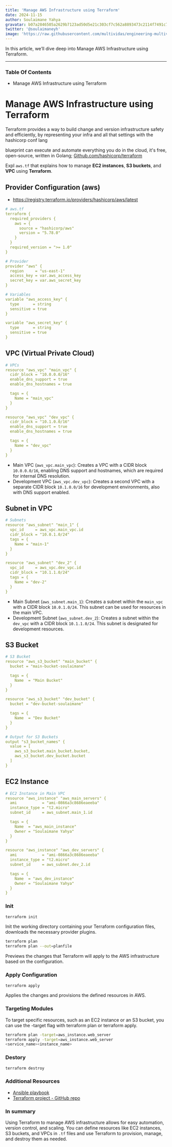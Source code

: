 ```yaml
---
title: 'Manage AWS Infrastructure using Terraform'
date: 2024-11-15
author: Soulaimane Yahya
gravatar: b07a2846505a2629b7123ad50d5e21c303cf7c562a8893473c2114f7491c7796
twitter: '@soulaimaneyh'
image: 'https://raw.githubusercontent.com/multividas/engineering-multividas/main/thumbnails/manage-aws-infra-using-aws.webp'
---
```


In this article, we’ll dive deep into Manage AWS Infrastructure using Terraform.

---

### Table Of Contents

- Manage AWS Infrastructure using Terraform

# Manage AWS Infrastructure using Terraform

Terraform provides a way to build change and version infrastructure safety and efficiently, by representing your infra and all that settings with the hashicorp conf lang

blueprint can execute and automate everything you do in the cloud, it's free, open-source, written in Golang; [Github.com/hashicorp/terraform](https://github.com/hashicorp/terraform)

Expl `aws.tf` that explains how to manage **EC2 instances**, **S3 buckets**, and **VPC** using **Terraform**.

## Provider Configuration (aws)
- https://registry.terraform.io/providers/hashicorp/aws/latest

```yaml
# aws.tf
terraform {
  required_providers {
    aws = {
      source = "hashicorp/aws"
      version = "5.78.0"
    }
  }
  required_version = ">= 1.0"
}

# Provider
provider "aws" {
  region     = "us-east-1"
  access_key = var.aws_access_key
  secret_key = var.aws_secret_key
}

# Variables
variable "aws_access_key" {
  type      = string
  sensitive = true
}

variable "aws_secret_key" {
  type      = string
  sensitive = true
}
```

## VPC (Virtual Private Cloud)

```yaml
# VPCs
resource "aws_vpc" "main_vpc" {
  cidr_block = "10.0.0.0/16"
  enable_dns_support = true
  enable_dns_hostnames = true

  tags = {
    Name = "main_vpc"
  }
}

resource "aws_vpc" "dev_vpc" {
  cidr_block = "10.1.0.0/16"
  enable_dns_support = true
  enable_dns_hostnames = true

  tags = {
    Name = "dev_vpc"
  }
}
```

- Main VPC (`aws_vpc.main_vpc`): Creates a VPC with a CIDR block `10.0.0.0/16`, enabling DNS support and hostnames, which are required for internal DNS resolution.
- Development VPC (`aws_vpc.dev_vpc`): Creates a second VPC with a separate CIDR block `10.1.0.0/16` for development environments, also with DNS support enabled.

## Subnet in VPC

```yaml
# Subnets
resource "aws_subnet" "main_1" {
  vpc_id     = aws_vpc.main_vpc.id
  cidr_block = "10.0.1.0/24"
  tags = {
    Name = "main-1"
  }
}

resource "aws_subnet" "dev_2" {
  vpc_id     = aws_vpc.dev_vpc.id
  cidr_block = "10.1.1.0/24"
  tags = {
    Name = "dev-2"
  }
}
```

- Main Subnet (`aws_subnet.main_1`): Creates a subnet within the `main_vpc` with a CIDR block `10.0.1.0/24`. This subnet can be used for resources in the main VPC.
- Development Subnet (`aws_subnet.dev_2`): Creates a subnet within the `dev_vpc` with a CIDR block `10.1.1.0/24`. This subnet is designated for development resources.

## S3 Bucket

```yaml
# S3 Bucket
resource "aws_s3_bucket" "main_bucket" {
  bucket = "main-bucket-soulaimane"

  tags = {
    Name  = "Main Bucket"
  }
}

resource "aws_s3_bucket" "dev_bucket" {
  bucket = "dev-bucket-soulaimane"

  tags = {
    Name  = "Dev Bucket"
  }
}

# Output for S3 Buckets
output "s3_bucket_names" {
  value = [
    aws_s3_bucket.main_bucket.bucket,
    aws_s3_bucket.dev_bucket.bucket
  ]
}
```

## EC2 Instance

```yaml
# EC2 Instance in Main VPC
resource "aws_instance" "aws_main_servers" {
  ami           = "ami-0866a3c8686eaeeba"
  instance_type = "t2.micro"
  subnet_id     = aws_subnet.main_1.id

  tags = {
    Name  = "aws_main_instance"
    Owner = "Soulaimane Yahya"
  }
}

resource "aws_instance" "aws_dev_servers" {
  ami           = "ami-0866a3c8686eaeeba"
  instance_type = "t2.micro"
  subnet_id     = aws_subnet.dev_2.id

  tags = {
    Name  = "aws_dev_instance"
    Owner = "Soulaimane Yahya"
  }
}
```

### Init
```bash
terraform init
```

Init the working directory containing your Terraform configuration files, downloads the necessary provider plugins.

```bash
terraform plan
terraform plan --out=planfile
```

Previews the changes that Terraform will apply to the AWS infrastructure based on the configuration.

### Apply Configuration

```bash
terraform apply
```

Applies the changes and provisions the defined resources in AWS.

### Targeting Modules

To target specific resources, such as an EC2 instance or an S3 bucket, you can use the -target flag with terraform plan or terraform apply.

```sh
terraform plan -target=aws_instance.web_server
terraform apply -target=aws_instance.web_server
<service_name><instance_name>
```

### Destory

```bash
terraform destroy
```

### Additional Resources

- [Ansible playbook](https://engineering.multividas.com/posts/ansible-playbook)
- [Terraform project - GitHub repo](https://github.com/soulaimaneyahya/terraform-init)

### In summary

Using Terraform to manage AWS infrastructure allows for easy automation, version control, and scaling.
You can define resources like EC2 instances, S3 buckets, and VPCs in `.tf` files and use Terraform to provision, manage, and destroy them as needed.
